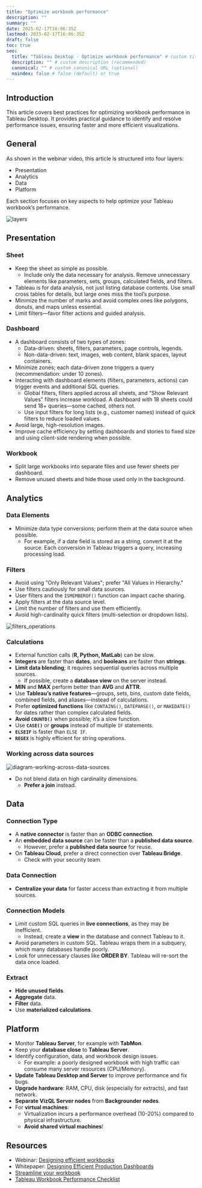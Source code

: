 ```yaml
---
title: "Optimize workbook performance"
description: ""
summary: ""
date: 2025-02-17T16:06:35Z
lastmod: 2025-02-17T16:06:35Z
draft: false
toc: true
seo:
  title: "Tableau Desktop - Optimize workbook performance" # custom title (optional)
  description: "" # custom description (recommended)
  canonical: "" # custom canonical URL (optional)
  noindex: false # false (default) or true
---
```


## Introduction

This article covers best practices for optimizing workbook performance in Tableau Desktop. It provides practical guidance to identify and resolve performance issues, ensuring faster and more efficient visualizations.

## General

As shown in the webinar video, this article is structured into four layers:

- Presentation
- Analytics
- Data
- Platform

Each section focuses on key aspects to help optimize your Tableau workbook’s performance.

![layers](images/data-visualization/tableau-desktop/layers.png)

## Presentation

### Sheet

- Keep the sheet as simple as possible.
  - Include only the data necessary for analysis.
        Remove unnecessary elements like parameters, sets, groups, calculated fields, and filters.
- Tableau is for data analysis, not just listing database contents. Use small cross tables for details, but large ones miss the tool’s purpose.
- Minimize the number of marks and avoid complex ones like polygons, donuts, and maps unless essential.
- Limit filters—favor filter actions and guided analysis.

### Dashboard

- A dashboard consists of two types of zones:
  - Data-driven: sheets, filters, parameters, page controls, legends.
  - Non-data-driven: text, images, web content, blank spaces, layout containers.
- Minimize zones; each data-driven zone triggers a query (recommendation: under 10 zones).
- Interacting with dashboard elements (filters, parameters, actions) can trigger events and additional SQL queries.
  - Global filters, filters applied across all sheets, and “Show Relevant Values” filters increase workload. A dashboard with 18 sheets could send 18+ queries—some cached, others not.
  - Use input filters for long lists (e.g., customer names) instead of quick filters to reduce loaded values.
- Avoid large, high-resolution images.
- Improve cache efficiency by setting dashboards and stories to fixed size and using client-side rendering when possible.

### Workbook

- Split large workbooks into separate files and use fewer sheets per dashboard.
- Remove unused sheets and hide those used only in the background.

## Analytics

### Data Elements

- Minimize data type conversions; perform them at the data source when possible.
  - For example, if a date field is stored as a string, convert it at the source. Each conversion in Tableau triggers a query, increasing processing load.

### Filters

- Avoid using "Only Relevant Values"; prefer "All Values in Hierarchy."
- Use filters cautiously for small data sources.
- User filters and the `ISMEMBEROF()` function can impact cache sharing.
- Apply filters at the data source level.
- Limit the number of filters and use them efficiently.
- Avoid high-cardinality quick filters (multi-selection or dropdown lists).

![filters_operations](images/data-visualization/tableau-desktop/filters_operations.png)

### Calculations

- External function calls (**R, Python, MatLab**) can be slow.
- **Integers** are faster than **dates**, and **booleans** are faster than **strings**.
- **Limit data blending**; it requires sequential queries across multiple sources.
  - If possible, create a **database view** on the server instead.
- **MIN** and **MAX** perform better than **AVG** and **ATTR**.
- Use **Tableau’s native features**—groups, sets, bins, custom date fields, combined fields, and aliases—instead of calculations.
- Prefer **optimized functions** like `CONTAINS()`, `DATEPARSE()`, or `MAKEDATE()` for dates rather than complex calculated fields.
- **Avoid `COUNTD()`** when possible; it’s a slow function.
- Use **`CASE()`** or **groups** instead of multiple `IF` statements.
- **`ELSEIF`** is faster than `ELSE IF`.
- **`REGEX`** is highly efficient for string operations.

### Working across data sources

![diagram-working-across-data-sources](images/data-visualization/tableau-desktop/diagram-working-across-data-sources.png)

- Do not blend data on high cardinality dimensions.
  - **Prefer a join** instead.

## Data

### Connection Type

- A **native connector** is faster than an **ODBC connection**.
- An **embedded data source** can be faster than a **published data source**.
  - However, prefer a **published data source** for reuse.
- On **Tableau Cloud**, prefer a direct connection over **Tableau Bridge**.
  - Check with your security team.

### Data Connection

- **Centralize your data** for faster access than extracting it from multiple sources.

### Connection Models

- Limit custom SQL queries in **live connections**, as they may be inefficient.
  - Instead, create a **view** in the database and connect Tableau to it.
- Avoid parameters in custom SQL. Tableau wraps them in a subquery, which many databases handle poorly.
- Look for unnecessary clauses like **ORDER BY**. Tableau will re-sort the data once loaded.

### Extract

- **Hide unused fields**.
- **Aggregate** data.
- **Filter** data.
- Use **materialized calculations**.

## Platform

- Monitor **Tableau Server**, for example with **TabMon**.
- Keep your **database close** to **Tableau Server**.
- Identify configuration, data, and workbook design issues.
  - For example: a poorly designed workbook with high traffic can consume many server resources (CPU/Memory).
- **Update Tableau Desktop and Server** to improve performance and fix bugs.
- **Upgrade hardware**: RAM, CPU, disk (especially for extracts), and fast network.
- **Separate VizQL Server nodes** from **Backgrounder nodes**.
- For **virtual machines**:
  - Virtualization incurs a performance overhead (10-20%) compared to physical infrastructure.
  - **Avoid shared virtual machines**!

## Resources

- Webinar: [Designing efficient workbooks](https://www.youtube.com/watch?v=Si_ieb51DSs)
- Whitepaper: [Designing Efficient Production Dashboards](https://www.tableau.com/sites/default/files/2021-10/Designing-Efficient-Workbooks-2021-Interworks_0.pdf)
- [Streamline your workbook](https://help.tableau.com/current/pro/desktop/en-us/wbo_streamline.htm)
- [Tableau Workbook Performance Checklist](https://help.tableau.com/current/pro/desktop/en-us/perf_checklist.htm)
